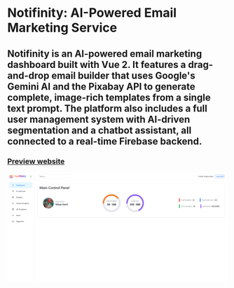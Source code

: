 # Notifinity: AI-Powered Email Marketing Service

## Notifinity is an AI-powered email marketing dashboard built with Vue 2. It features a drag-and-drop email builder that uses Google's Gemini AI and the Pixabay API to generate complete, image-rich templates from a single text prompt. The platform also includes a full user management system with AI-driven segmentation and a chatbot assistant, all connected to a real-time Firebase backend.

### [Preview website](https://lighthearted-daffodil-de17eb.netlify.app/) 
![](./src/assets/readme-image.png)